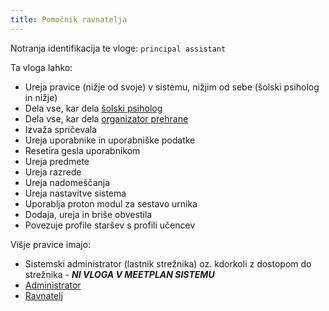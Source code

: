 ```yaml
---
title: Pomočnik ravnatelja
---
```


Notranja identifikacija te vloge: `principal assistant`

Ta vloga lahko:
- Ureja pravice (nižje od svoje) v sistemu, nižjim od sebe (šolski psiholog in nižje)
- Dela vse, kar dela [šolski psiholog](/uporaba/pravice/solskipsiholog)
- Dela vse, kar dela [organizator prehrane](/uporaba/pravice/organizatorprehrane)
- Izvaža spričevala
- Ureja uporabnike in uporabniške podatke
- Resetira gesla uporabnikom
- Ureja predmete
- Ureja razrede
- Ureja nadomeščanja
- Ureja nastavitve sistema
- Uporablja proton modul za sestavo urnika
- Dodaja, ureja in briše obvestila
- Povezuje profile staršev s profili učencev

Višje pravice imajo:
- Sistemski administrator (lastnik strežnika) oz. kdorkoli z dostopom do strežnika - ***NI VLOGA V MEETPLAN SISTEMU***
- [Administrator](/uporaba/pravice/administrator)
- [Ravnatelj](/uporaba/pravice/ravnatelj)
